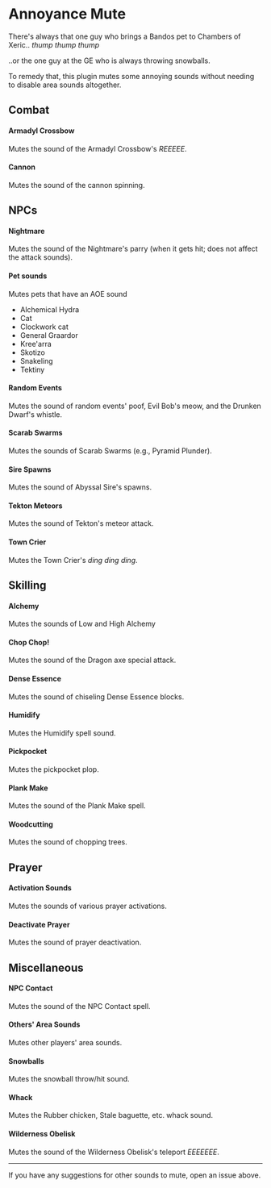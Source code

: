 # Annoyance Mute

There's always that one guy who brings a Bandos pet to Chambers of Xeric.. _thump_ _thump_ _thump_

..or the one guy at the GE who is always throwing snowballs.

To remedy that, this plugin mutes some annoying sounds without needing to disable area sounds altogether.

## Combat

#### Armadyl Crossbow
Mutes the sound of the Armadyl Crossbow's _REEEEE_.

#### Cannon
Mutes the sound of the cannon spinning.

## NPCs

#### Nightmare
Mutes the sound of the Nightmare's parry (when it gets hit; does not affect the attack sounds).

#### Pet sounds
Mutes pets that have an AOE sound
* Alchemical Hydra
* Cat
* Clockwork cat
* General Graardor
* Kree'arra
* Skotizo
* Snakeling
* Tektiny

#### Random Events
Mutes the sound of random events' poof, Evil Bob's meow, and the Drunken Dwarf's whistle.

#### Scarab Swarms
Mutes the sounds of Scarab Swarms (e.g., Pyramid Plunder). 

#### Sire Spawns
Mutes the sound of Abyssal Sire's spawns.

#### Tekton Meteors
Mutes the sound of Tekton's meteor attack. 

#### Town Crier
Mutes the Town Crier's _ding_ _ding_ _ding_.

## Skilling

#### Alchemy
Mutes the sounds of Low and High Alchemy

#### Chop Chop!
Mutes the sound of the Dragon axe special attack.

#### Dense Essence
Mutes the sound of chiseling Dense Essence blocks.

#### Humidify
Mutes the Humidify spell sound.

#### Pickpocket
Mutes the pickpocket plop.

#### Plank Make
Mutes the sound of the Plank Make spell.

#### Woodcutting
Mutes the sound of chopping trees.

## Prayer

#### Activation Sounds
Mutes the sounds of various prayer activations.

#### Deactivate Prayer
Mutes the sound of prayer deactivation.

## Miscellaneous

#### NPC Contact
Mutes the sound of the NPC Contact spell.

#### Others' Area Sounds
Mutes other players' area sounds.

#### Snowballs
Mutes the snowball throw/hit sound.

#### Whack
Mutes the Rubber chicken, Stale baguette, etc. whack sound.

#### Wilderness Obelisk
Mutes the sound of the Wilderness Obelisk's teleport _EEEEEEE_.

***
If you have any suggestions for other sounds to mute, open an issue above.